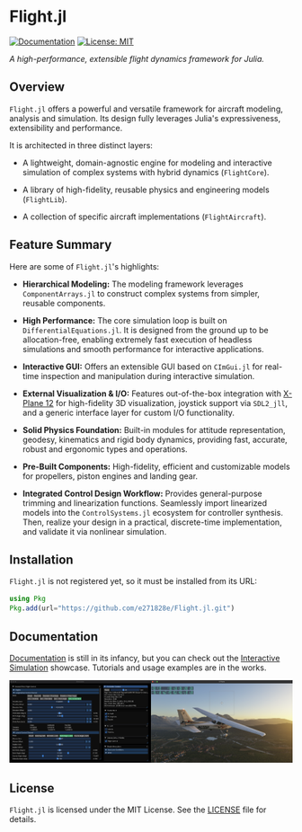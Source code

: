 # Flight.jl

[![Documentation](https://img.shields.io/badge/docs-dev-blue.svg)](https://e271828e.github.io/Flight.jl/dev/)
[![License: MIT](https://img.shields.io/badge/License-MIT-yellow.svg)](https://opensource.org/licenses/MIT)

*A high-performance, extensible flight dynamics framework for Julia.*

## Overview

`Flight.jl` offers a powerful and versatile framework for aircraft modeling, analysis and
simulation. Its design fully leverages Julia's expressiveness, extensibility and performance.

It is architected in three distinct layers:

- A lightweight, domain-agnostic engine for modeling and interactive simulation of
  complex systems with hybrid dynamics (`FlightCore`).

- A library of high-fidelity, reusable physics and engineering models (`FlightLib`).

- A collection of specific aircraft implementations (`FlightAircraft`).

## Feature Summary

Here are some of `Flight.jl`'s highlights:

*   **Hierarchical Modeling:** The modeling framework leverages `ComponentArrays.jl` to construct
    complex systems from simpler, reusable components.

*   **High Performance:** The core simulation loop is built on `DifferentialEquations.jl`. It is
    designed from the ground up to be allocation-free, enabling extremely fast execution of headless
    simulations and smooth performance for interactive applications.

*   **Interactive GUI:** Offers an extensible GUI based on `CImGui.jl` for real-time inspection and
    manipulation during interactive simulation.

*   **External Visualization & I/O:** Features out-of-the-box integration with [X-Plane
    12](https://www.x-plane.com/desktop/try-it/) for high-fidelity 3D visualization,
    joystick support via `SDL2_jll`, and a generic interface layer for custom I/O functionality.

*   **Solid Physics Foundation:** Built-in modules for attitude representation, geodesy, kinematics
    and rigid body dynamics, providing fast, accurate, robust and ergonomic types and operations.

*   **Pre-Built Components:** High-fidelity, efficient and customizable models for propellers,
    piston engines and landing gear.

*   **Integrated Control Design Workflow:** Provides general-purpose trimming and linearization
    functions. Seamlessly import linearized models into the `ControlSystems.jl` ecosystem for
    controller synthesis. Then, realize your design in a practical, discrete-time implementation, and
    validate it via nonlinear simulation.


## Installation
`Flight.jl` is not registered yet, so it must be installed from its URL:

```julia
using Pkg
Pkg.add(url="https://github.com/e271828e/Flight.jl.git")
```

## Documentation

[Documentation](https://e271828e.github.io/Flight.jl/dev/) is still in its infancy, but you can
check out the [Interactive Simulation](https://e271828e.github.io/Flight.jl/dev/examples/ex01/ex01/)
showcase. Tutorials and usage examples are in the works.

![Flight.jl GUI with X-Plane 12 Visualization](docs/src/showcase/ex01/github.png?raw=true)




## License

`Flight.jl` is licensed under the MIT License. See the [LICENSE](LICENSE) file for details.
